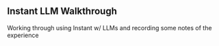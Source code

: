 ## Instant LLM Walkthrough

Working through using Instant w/ LLMs and recording some notes of the experience
